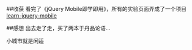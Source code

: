 ##收获
看完了《jQuery Mobile即学即用》，所有的实验页面弄成了一个项目[learn-jquery-mobile](https://github.com/LingyuCoder/Learn-jquery-mobile)

##感想
出去走了走，买了两本于丹品论语...

小城市就是闲适